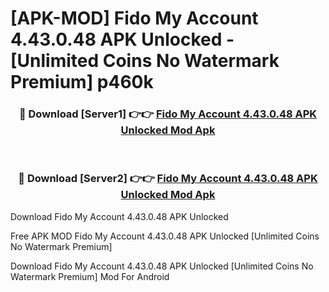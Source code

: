 # [APK-MOD] Fido My Account 4.43.0.48 APK Unlocked - [Unlimited Coins No Watermark Premium] p460k



<div align="center">
<h3>🔴 Download [Server1] 👉👉 <a href="https://momento.my/?title=Fido_My_Account_4.43.0.48_APK_Unlocked">Fido My Account 4.43.0.48 APK Unlocked Mod Apk</a></h3><br>

<h3>🔴 Download [Server2] 👉👉 <a href="https://momento.my/?title=Fido_My_Account_4.43.0.48_APK_Unlocked">Fido My Account 4.43.0.48 APK Unlocked Mod Apk</a></h3>
</div>



Download Fido My Account 4.43.0.48 APK Unlocked 

Free APK MOD Fido My Account 4.43.0.48 APK Unlocked [Unlimited Coins No Watermark Premium]

Download Fido My Account 4.43.0.48 APK Unlocked [Unlimited Coins No Watermark Premium] Mod For Android

